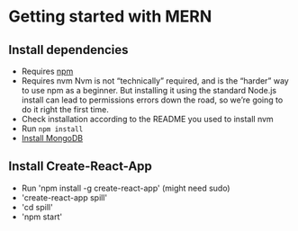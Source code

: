 # Getting started with MERN

## Install dependencies
  * Requires [npm](https://docs.npmjs.com/getting-started/installing-node#using-a-version-manager-to-install-nodejs-and-npm)
  * Requires nvm
		Nvm is not “technically” required, and is the “harder” way to use npm as a beginner. But installing it using the standard Node.js install can lead to permissions errors down the road, so we’re going to do it right the first time.  
  * Check installation according to the README you used to install nvm
  * Run `npm install`
  * [Install MongoDB](https://docs.mongodb.com/v3.0/installation/)

## Install Create-React-App
  * Run 'npm install -g create-react-app' (might need sudo)
  * 'create-react-app spill'
  * 'cd spill'
  * 'npm start'
